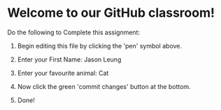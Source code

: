 # Welcome to our GitHub classroom!

Do the following to Complete this assignment:

1. Begin editing this file by clicking the 'pen' symbol above.

2. Enter your First Name:
Jason Leung
3. Enter your favourite animal:
Cat
4. Now click the green 'commit changes' button at the bottom.

5. Done!
